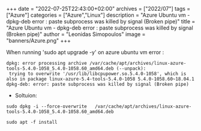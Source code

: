 +++
date = "2022-07-25T22:43:00+02:00"
archives = ["2022/07"]
tags = ["Azure"]
categories = ["Azure","Linux"]
description = "Azure Ubuntu vm - dpkg-deb error : paste subprocess was killed by signal (Broken pipe)"
title = "Azure Ubuntu vm - dpkg-deb error : paste subprocess was killed by signal (Broken pipe)"
author = "Leonidas Simopoulos"
image = "banners/Azure.png"
+++

When  running 'sudo apt upgrade -y' on azure ubuntu vm  error :

```
dpkg: error processing archive /var/cache/apt/archives/linux-azure-tools-5.4.0-1058_5.4.0-1058.60_amd64.deb (--unpack):
 trying to overwrite '/usr/lib/libcpupower.so.5.4.0-1058', which is also in package linux-azure-5.4-tools-5.4.0-1058 5.4.0-1058.60~18.04.1
dpkg-deb: error: paste subprocess was killed by signal (Broken pipe)

```


* Soltuion:

```
sudo dpkg -i --force-overwrite   /var/cache/apt/archives/linux-azure-tools-5.4.0-1058_5.4.0-1058.60_amd64.deb

sudo apt -f install
```